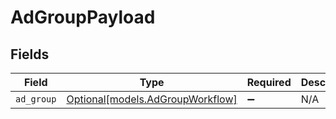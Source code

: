 # AdGroupPayload


## Fields

| Field                                                            | Type                                                             | Required                                                         | Description                                                      |
| ---------------------------------------------------------------- | ---------------------------------------------------------------- | ---------------------------------------------------------------- | ---------------------------------------------------------------- |
| `ad_group`                                                       | [Optional[models.AdGroupWorkflow]](../models/adgroupworkflow.md) | :heavy_minus_sign:                                               | N/A                                                              |